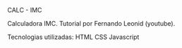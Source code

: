 CALC - IMC

Calculadora IMC. Tutorial por Fernando Leonid (youtube).

Tecnologias utilizadas: HTML CSS Javascript
